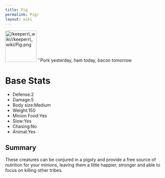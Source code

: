 ```yaml
---
title: Pig
permalink: Pig/
layout: wiki
---
```


<img src="/keeperrl_wiki//keeperrl_wiki/Pig.png" title="fig:/keeperrl_wiki//keeperrl_wiki/Pig.png" alt="/keeperrl_wiki//keeperrl_wiki/Pig.png" width="100" />
''Pork yesterday, ham today, bacon tomorrow

Base Stats
==========

-   Defense:2
-   Damage:5
-   Body size:Medium
-   Weight:150
-   Minion Food:Yes
-   Slow:Yes
-   Chasing:No
-   Animal:Yes

Summary
-------

These creatures can be conjured in a pigsty and provide a free source of
nutrition for your minions, leaving them a little happier, stronger and
able to focus on killing other tribes.
